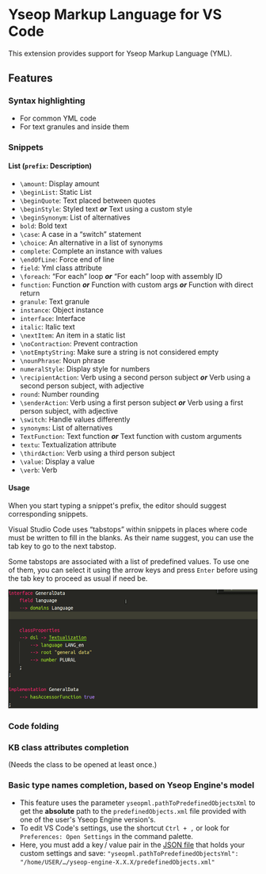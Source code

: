 # Yseop Markup Language for VS Code

This extension provides support for Yseop Markup Language (YML).

## Features

### Syntax highlighting

* For common YML code
* For text granules and inside them


### Snippets

#### List (`prefix`: Description)

* `\amount`: Display amount
* `\beginList`: Static List
* `\beginQuote`: Text placed between quotes
* `\beginStyle`: Styled text
  ***or*** Text using a custom style
* `\beginSynonym`: List of alternatives
* `bold`: Bold text
* `\case`: A case in a “switch” statement
* `\choice`: An alternative in a list of synonyms
* `complete`: Complete an instance with values
* `\endOfLine`: Force end of line
* `field`: Yml class attribute
* `\foreach`: “For each” loop
  ***or*** “For each” loop with assembly ID
* `function`: Function
  ***or*** Function with custom args
  ***or*** Function with direct return
* `granule`: Text granule
* `instance`: Object instance
* `interface`: Interface
* `italic`: Italic text
* `\nextItem`: An item in a static list
* `\noContraction`: Prevent contraction
* `\notEmptyString`: Make sure a string is not considered empty
* `\nounPhrase`: Noun phrase
* `numeralStyle`: Display style for numbers
* `\recipientAction`: Verb using a second person subject
  ***or*** Verb using a second person subject, with adjective
* `round`: Number rounding
* `\senderAction`: Verb using a first person subject
  ***or*** Verb using a first person subject, with adjective
* `\switch`: Handle values differently
* `synonyms`: List of alternatives
* `TextFunction`: Text function
  ***or*** Text function with custom arguments
* `textu`: Textualization attribute
* `\thirdAction`: Verb using a third person subject
* `\value`: Display a value
* `\verb`: Verb

[comment]: # (The snippet list can be updated using list-snippets.sh.)


#### Usage

When you start typing a snippet's prefix, the editor should suggest corresponding snippets.

Visual Studio Code uses “tabstops” within snippets in places where code must be written to fill in the blanks. As their name suggest, you can use the tab key to go to the next tabstop.

Some tabstops are associated with a list of predefined values. To use one of them, you can select it using the arrow keys and press `Enter` before using the tab key to proceed as usual if need be.

![Example GIF for snippets](images/textualization.gif "Snippet for textualization.")


### Code folding
### KB class attributes completion

(Needs the class to be opened at least once.)


### Basic type names completion, based on Yseop Engine's model

* This feature uses the parameter `yseopml.pathToPredefinedObjectsXml` to get the **absolute** path to the `predefinedObjects.xml` file provided with one of the user's Yseop Engine version's.
* To edit VS Code's settings, use the shortcut `Ctrl + ,` or look for `Preferences: Open Settings` in the command palette.
* Here, you must add a key / value pair in the [JSON file](https://en.wikipedia.org/wiki/JSON#Example) that holds your custom settings and save: `"yseopml.pathToPredefinedObjectsYml": "/home/USER/…/yseop-engine-X.X.X/predefinedObjects.xml"`
